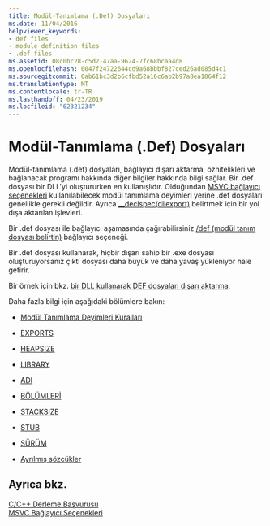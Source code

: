 ```yaml
---
title: Modül-Tanımlama (.Def) Dosyaları
ms.date: 11/04/2016
helpviewer_keywords:
- def files
- module definition files
- .def files
ms.assetid: 08c0bc28-c5d2-47aa-9624-7fc68bcaa4d8
ms.openlocfilehash: 0047f24722644cd9a68bbbf827ced26ad085d4c1
ms.sourcegitcommit: 0ab61bc3d2b6cfbd52a16c6ab2b97a8ea1864f12
ms.translationtype: MT
ms.contentlocale: tr-TR
ms.lasthandoff: 04/23/2019
ms.locfileid: "62321234"
---
```

# <a name="module-definition-def-files"></a>Modül-Tanımlama (.Def) Dosyaları

Modül-tanımlama (.def) dosyaları, bağlayıcı dışarı aktarma, öznitelikleri ve bağlanacak programı hakkında diğer bilgiler hakkında bilgi sağlar. Bir .def dosyası bir DLL'yi oluştururken en kullanışlıdır. Olduğundan [MSVC bağlayıcı seçenekleri](linker-options.md) kullanılabilecek modül tanımlama deyimleri yerine .def dosyaları genellikle gerekli değildir. Ayrıca [__declspec(dllexport)](../exporting-from-a-dll-using-declspec-dllexport.md) belirtmek için bir yol dışa aktarılan işlevleri.

Bir .def dosyası ile bağlayıcı aşamasında çağırabilirsiniz [/def (modül tanım dosyası belirtin)](def-specify-module-definition-file.md) bağlayıcı seçeneği.

Bir .def dosyası kullanarak, hiçbir dışarı sahip bir .exe dosyası oluşturuyorsanız çıktı dosyası daha büyük ve daha yavaş yükleniyor hale getirir.

Bir örnek için bkz. [bir DLL kullanarak DEF dosyaları dışarı aktarma](../exporting-from-a-dll-using-def-files.md).

Daha fazla bilgi için aşağıdaki bölümlere bakın:

- [Modül Tanımlama Deyimleri Kuralları](rules-for-module-definition-statements.md)

- [EXPORTS](exports.md)

- [HEAPSIZE](heapsize.md)

- [LIBRARY](library.md)

- [ADI](name-c-cpp.md)

- [BÖLÜMLERİ](sections-c-cpp.md)

- [STACKSIZE](stacksize.md)

- [STUB](stub.md)

- [SÜRÜM](version-c-cpp.md)

- [Ayrılmış sözcükler](reserved-words.md)

## <a name="see-also"></a>Ayrıca bkz.

[C/C++ Derleme Başvurusu](c-cpp-building-reference.md)<br/>
[MSVC Bağlayıcı Seçenekleri](linker-options.md)
